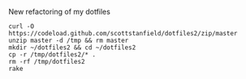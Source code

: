 New refactoring of my dotfiles

```
curl -O https://codeload.github.com/scottstanfield/dotfiles2/zip/master
unzip master -d /tmp && rm master
mkdir ~/dotfiles2 && cd ~/dotfiles2
cp -r /tmp/dotfiles2/* .
rm -rf /tmp/dotfiles2
rake
```

